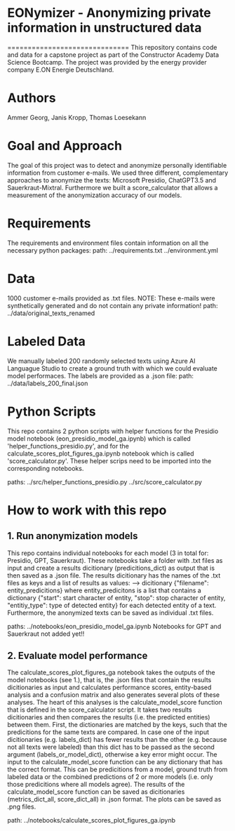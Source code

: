 # EONymizer - Anonymizing private information in unstructured data
==============================
This repository contains code and data for a capstone project as part of the Constructor Academy Data Science Bootcamp.
The project was provided by the energy provider company E.ON Energie Deutschland.

Authors
====
Ammer Georg, Janis Kropp, Thomas Loesekann

Goal and Approach
====
The goal of this project was to detect and anonymize personally identifiable information from customer e-mails.
We used three different, complementary approaches to anonymize the texts: Microsoft Presidio, ChatGPT3.5 and Sauerkraut-Mixtral.
Furthermore we built a score_calculator that allows a measurement of the anonymization accuracy of our models.

Requirements
====
The requirements and environment files contain information on all the necessary python packages:
path:   ../requirements.txt
	../environment.yml

Data
====
1000 customer e-mails provided as .txt files. NOTE: These e-mails were synthetically generated and do not contain any private information!
path: ../data/original_texts_renamed

Labeled Data
====
We manually labeled 200 randomly selected texts using Azure AI Languague Studio to create a ground truth with which we could evaluate model performaces.
The labels are provided as a .json file:
path: ../data/labels_200_final.json

Python Scripts
====
This repo contains 2 python scripts with helper functions for the Presidio model notebook (eon_presidio_model_ga.ipynb) which is called 'helper_functions_presidio.py',
and for the calculate_scores_plot_figures_ga.ipynb notebook which is called 'score_calculator.py'.
These helper scrips need to be imported into the corresponding notebooks.

paths:  ../src/helper_functions_presidio.py
	../src/score_calculator.py


How to work with this repo
====
## 1. Run anonymization models
This repo contains individual notebooks for each model (3 in total for: Presidio, GPT, Sauerkraut).
These notebooks take a folder with .txt files as input and create a results dicitionary (predicitions_dict) as output that is then saved as a .json file.
The results dicitionary has the names of the .txt files as keys and a list of results as values:
--> dicitionary {"filename": entity_predicitions} where entity_predicitons is a list that contains a dictionary 
{"start": start character of entity, "stop": stop character of entity, "entitiy_type": type of detected entity} for each detected entity of a text.
Furthermore, the anonymized texts can be saved as individual .txt files.


paths:  ../notebooks/eon_presidio_model_ga.ipynb
	Notebooks for GPT and Sauerkraut not added yet!!

## 2. Evaluate model performance
The calculate_scores_plot_figures_ga notebook takes the outputs of the model notebooks (see 1.), that is, the .json files that contain the results dicitionaries
as input and calculates performance scores, entity-based analysis and a confusion matrix and also generates several plots of these analyses.
The heart of this analyses is the calculate_model_score function that is defined in the score_calculator script. It takes two results dicitionaries and then compares
the results (i.e. the predicted entities) between them. First, the dictionaries are matched by the keys, such that the predicitions for the same texts are compared.
In case one of the input dicitionaries (e.g. labels_dict) has fewer results than the other (e.g. because not all texts were labeled)
than this dict has to be passed as the second argument (labels_or_model_dict), otherwise a key error might occur.
The input to the calculate_model_score function can be any dictionary that has the correct format. This can be predicitions from a model, ground truth from labeled data
or the combined predictions of 2 or more models (i.e. only those predicitions where all models agree). 
The results of the calculate_model_score function can be saved as dicitionaries (metrics_dict_all, score_dict_all) in .json format.
The plots can be saved as .png files.

path: ../notebooks/calculate_scores_plot_figures_ga.ipynb	





